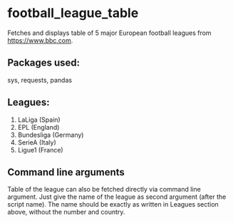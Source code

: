 # football_league_table

Fetches and displays table of 5 major European football leagues from https://www.bbc.com.

## Packages used:
sys, requests, pandas

## Leagues:
1. LaLiga (Spain)
2. EPL (England)
3. Bundesliga (Germany)
4. SerieA (Italy)
5. Ligue1 (France)

## Command line arguments
Table of the league can also be fetched directly via command line argument. Just give the name of the league as second argument (after the script name). The name should be exactly as written in Leagues section above, without the number and country.
